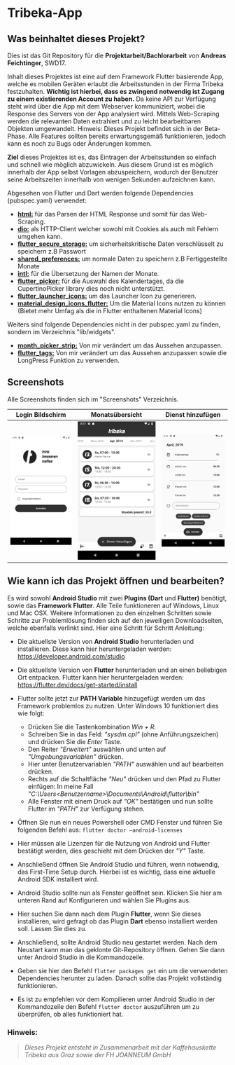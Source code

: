 # Tribeka-App

## Was beinhaltet dieses Projekt?

Dies ist das Git Repository für die **Projektarbeit/Bachlorarbeit** von **Andreas Feichtinger**, SWD17.

Inhalt dieses Projektes ist eine auf dem Framework Flutter basierende App, welche es mobilen Geräten erlaubt die Arbeitsstunden in der Firma Tribeka festzuhalten.
**Wichtig ist hierbei, dass es zwingend notwendig ist Zugang zu einem existierenden Account zu haben.** Da keine API zur Verfügung steht wird über die App mit dem Webserver kommuniziert, wobei die Response des Servers von der App analysiert wird. Mittels Web-Scraping werden die relevanten Daten extrahiert und zu leicht bearbeitbaren Objekten umgewandelt.
Hinweis: Dieses Projekt befindet sich in der Beta-Phase. Alle Features sollten bereits erwartungsgemäß funktionieren, jedoch kann es noch zu Bugs oder Änderungen kommen.

**Ziel** dieses Projektes ist es, das Eintragen der Arbeitsstunden so einfach und schnell wie möglich abzuwickeln. Aus diesem Grund ist es möglich innerhalb der App selbst Vorlagen abzuspeichern, wodurch der Benutzer seine Arbeitszeiten innerhalb von wenigen Sekunden aufzeichnen kann.

Abgesehen von Flutter und Dart werden folgende Dependencies (pubspec.yaml) verwendet:

* [**html:**](https://api.dartlang.org/stable/2.2.0/dart-html/dart-html-library.html) für das Parsen der HTML Response und somit für das Web-Scraping.
* [**dio:**](https://pub.dartlang.org/packages/dio) als HTTP-Client welcher sowohl mit Cookies als auch mit Fehlern umgehen kann.
* [**flutter_secure_storage:**](https://pub.dartlang.org/packages/flutter_secure_storage) um sicherheitskritische Daten verschlüsselt zu speichern z.B Passwort
* [**shared_preferences:**](https://pub.dartlang.org/packages/shared_preferences) um normale Daten zu speichern z.B Fertiggestellte Monate
* [**intl:**](https://pub.dartlang.org/packages/intl) für die Übersetzung der Namen der Monate.
* [**flutter_picker:**]() für die Auswahl des Kalendertages, da die CupertinoPicker library dies noch nicht unterstützt.
* [**flutter_launcher_icons:**](https://pub.dartlang.org/packages/flutter_picker/versions/1.0.2) um das Launcher Icon zu generieren.
* [**material_design_icons_flutter:**](https://pub.dartlang.org/packages/material_design_icons_flutter) Um die Material Icons nutzen zu können (Bietet mehr Umfag als die in Flutter enthaltenen Material Icons)

Weiters sind folgende Dependencies nicht in der pubspec.yaml zu finden, sondern im Verzeichnis "lib/widgets".
* [**month_picker_strip:**](https://github.com/mahmed8003/month_picker_strip) Von mir verändert um das Aussehen anzupassen.
* [**flutter_tags:**](https://github.com/Dn-a/flutter_tags) Von mir verändert um das Aussehen anzupassen sowie die LongPress Funktion zu verwenden.

## Screenshots
Alle Screenshots finden sich im "Screenshots" Verzeichnis.

Login Bildschirm                                 |  Monatsübersicht                           |  Dienst hinzufügen
:-----------------------------------------------:|:------------------------------------------:|:------------------------------------------------------:
![Login Screen](./Screenshots/login_screen.png)  |  ![Month Screen](./Screenshots/month_screen.png)  |  ![Add Shift Screen](./Screenshots/add_shift_screen.png)

## Wie kann ich das Projekt öffnen und bearbeiten?

Es wird sowohl **Android Studio** mit zwei **Plugins (Dart** und **Flutter)** benötigt, sowie das **Framework Flutter**. Alle Teile funktioneren auf Windows, Linux und Mac OSX.
Weitere Informationen zu den einzelnen Schritten sowie Schritte zur Problemlösung finden sich auf den jeweiligen Downloadseiten, welche ebenfalls verlinkt sind.
Hier eine Schritt für Schritt Anleitung:

*  Die aktuellste Version von **Android Studio** herunterladen und installieren. Diese kann hier heruntergeladen werden: <https://developer.android.com/studio>

*  Die aktuellste Version von **Flutter** herunterladen und an einen beliebigen Ort entpacken. Flutter kann hier heruntergeladen werden: <https://flutter.dev/docs/get-started/install>

*  Flutter sollte jetzt zur **PATH Variable** hinzugefügt werden um das Framework problemlos zu nutzen. Unter Windows 10 funktioniert dies wie folgt:
    * Drücken Sie die Tastenkombination *Win + R.*
    * Schreiben Sie in das Feld: *"sysdm.cpl"* (ohne Anführungszeichen) und drücken Sie die *Enter* Taste.
    * Den Reiter *"Erweitert"* auswählen und unten auf *"Umgebungsvariablen"* drücken.
    * Hier unter Benutzervariablen *"PATH"* auswählen und auf bearbeiten drücken.
    * Rechts auf die Schaltfläche *"Neu"* drücken und den Pfad zu Flutter einfügen: In meine Fall *"C:\Users\<Benutzername>\Documents\Android\flutter\bin"*
    * Alle Fenster mit einem Druck auf *"OK"* bestätigen und nun sollte Flutter im *"PATH"* zur Verfügung stehen.

*  Öffnen Sie nun ein neues Powershell oder CMD Fenster und führen Sie folgenden Befehl aus: `flutter doctor –android-licenses`

*  Hier müssen alle Lizenzen für die Nutzung von Android und Flutter bestätigt werden, dies geschieht mit dem Drücken der *"Y"* Taste.

*  Anschließend öffnen Sie Android Studio und führen, wenn notwendig, das First-Time Setup durch. Hierbei ist es wichtig, dass eine aktuelle Android SDK installiert wird.

*  Android Studio sollte nun als Fenster geöffnet sein. Klicken Sie hier am unteren Rand auf Konfigurieren und wählen Sie Plugins aus.

*  Hier suchen Sie dann nach dem Plugin **Flutter**, wenn Sie dieses installieren, wird gefragt ob das Plugin **Dart** ebenso installiert werden soll. Lassen Sie dies zu.

*  Anschließend, sollte Android Studio neu gestartet werden. Nach dem Neustart kann man das geklonte Git-Repository öffnen. Gehen Sie dann unter Android Studio in die Kommandozeile.

*  Geben sie hier den Befehl `flutter packages get` ein um die verwendeten Dependencies herunter zu laden. Danach sollte das Projekt vollständig funktionieren.

*  Es ist zu empfehlen vor dem Kompilieren unter Android Studio in der Kommandozeile den Befehl `flutter doctor` auszuführen um zu überprüfen, ob alles funktioniert hat.

### Hinweis:
> *Dieses Projekt entsteht in Zusammenarbeit mit der Kaffehauskette Tribeka aus Graz sowie der FH JOANNEUM GmbH*

